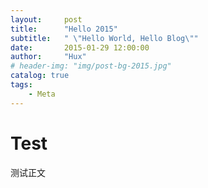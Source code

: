 ```yaml
---
layout:     post
title:      "Hello 2015"
subtitle:   " \"Hello World, Hello Blog\""
date:       2015-01-29 12:00:00
author:     "Hux"
# header-img: "img/post-bg-2015.jpg"
catalog: true
tags:
    - Meta
---
```


# Test

测试正文